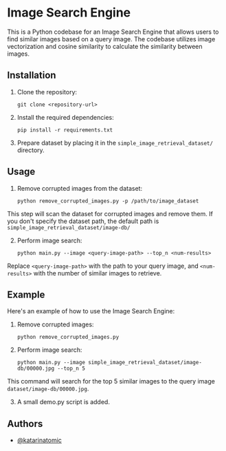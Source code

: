 # Image Search Engine

This is a Python codebase for an Image Search Engine that allows users to find similar images based on a query image. The codebase utilizes image vectorization and cosine similarity to calculate the similarity between images.

## Installation

1. Clone the repository:

    ```
    git clone <repository-url>
    ```

2. Install the required dependencies:

    ```pip install -r requirements.txt```


3. Prepare dataset by placing it in the `simple_image_retrieval_dataset/` directory.

## Usage

1. Remove corrupted images from the dataset:

    ```python remove_corrupted_images.py -p /path/to/image_dataset```

This step will scan the dataset for corrupted images and remove them. If you don't specify the dataset path, the default path is `simple_image_retrieval_dataset/image-db/`

2. Perform image search:

    ```python main.py --image <query-image-path> --top_n <num-results>```

Replace `<query-image-path>` with the path to your query image, and `<num-results>` with the number of similar images to retrieve.

## Example

Here's an example of how to use the Image Search Engine:

1. Remove corrupted images:

    ```python remove_corrupted_images.py```

2. Perform image search:

    ```python main.py --image simple_image_retrieval_dataset/image-db/00000.jpg --top_n 5```

This command will search for the top 5 similar images to the query image `dataset/image-db/00000.jpg`.

3. A small demo.py script is added.
## Authors

- [@katarinatomic](https://github.com/katarinatomic)

